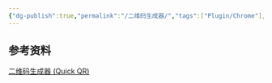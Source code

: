 ```yaml
---
{"dg-publish":true,"permalink":"/二维码生成器/","tags":["Plugin/Chrome"],"noteIcon":""}
---
```





## 参考资料
[二维码生成器 (Quick QR)](https://chromewebstore.google.com/detail/%E4%BA%8C%E7%BB%B4%E7%A0%81%E7%94%9F%E6%88%90%E5%99%A8-quick-qr/afpbjjgbdimpioenaedcjgkaigggcdpp)